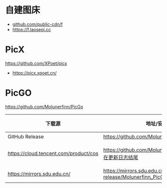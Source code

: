 # 自建图床 

- [github.com/public-cdn/f](http://github.com/public-cdn/f)
- https://f.laosepi.cc

# PicX

https://github.com/XPoet/picx

- https://picx.xpoet.cn/


# PicGO

https://github.com/Molunerfinn/PicGo

| 下载源 | 地址/安装方式 | 平台 | 备注 |
| --- | --- | --- | --- |
| GitHub Release | https://github.com/Molunerfinn/PicGo/releases | All | 国内下载速度可能会慢 |
| https://cloud.tencent.com/product/cos | https://github.com/Molunerfinn/PicGo/releases 附在更新日志结尾 | All | 感谢 https://cloud.tencent.com/product/cos 提供的赞助支持 |
| https://mirrors.sdu.edu.cn/ | https://mirrors.sdu.edu.cn/github-release/Molunerfinn_PicGo | All | 感谢 https://mirrors.sdu.edu.cn/ 提供的镜像支持 |
